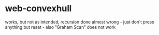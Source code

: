 # web-convexhull
works, but not as intended, recursion done almost wrong - just don't press anything but reset - also "Graham Scan" does not work
